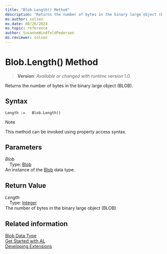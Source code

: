 ```yaml
---
title: "Blob.Length() Method"
description: "Returns the number of bytes in the binary large object (BLOB)."
ms.author: solsen
ms.date: 08/26/2024
ms.topic: reference
author: SusanneWindfeldPedersen
ms.reviewer: solsen
---
```

[//]: # (START>DO_NOT_EDIT)
[//]: # (IMPORTANT:Do not edit any of the content between here and the END>DO_NOT_EDIT.)
[//]: # (Any modifications should be made in the .xml files in the ModernDev repo.)
# Blob.Length() Method
> **Version**: _Available or changed with runtime version 1.0._

Returns the number of bytes in the binary large object (BLOB).


## Syntax
```AL
Length :=   Blob.Length()
```
> [!NOTE]
> This method can be invoked using property access syntax.
## Parameters
*Blob*  
&emsp;Type: [Blob](blob-data-type.md)  
An instance of the [Blob](blob-data-type.md) data type.  

## Return Value
*Length*  
&emsp;Type: [Integer](../integer/integer-data-type.md)  
The number of bytes in the binary large object (BLOB).


[//]: # (IMPORTANT: END>DO_NOT_EDIT)
## Related information
[Blob Data Type](blob-data-type.md)  
[Get Started with AL](../../devenv-get-started.md)  
[Developing Extensions](../../devenv-dev-overview.md)